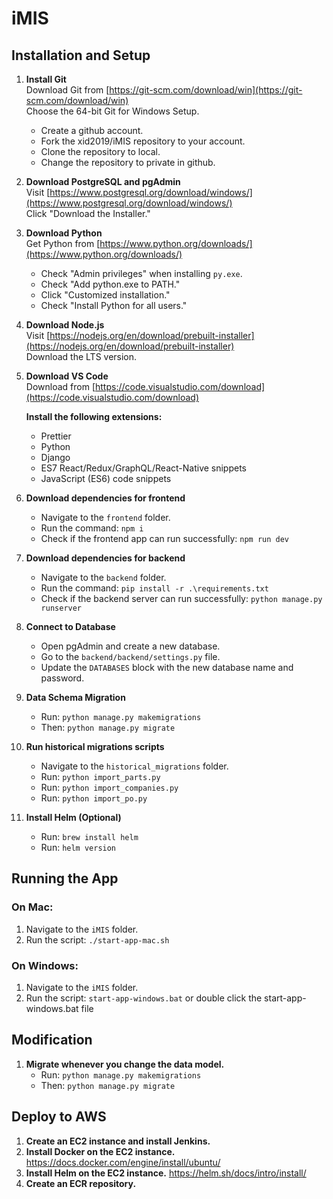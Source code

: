 # iMIS

## Installation and Setup

1. **Install Git**  
   Download Git from [https://git-scm.com/download/win](https://git-scm.com/download/win)  
   Choose the 64-bit Git for Windows Setup.

   - Create a github account.
   - Fork the xid2019/iMIS repository to your account.
   - Clone the repository to local.
   - Change the repository to private in github.

2. **Download PostgreSQL and pgAdmin**  
   Visit [https://www.postgresql.org/download/windows/](https://www.postgresql.org/download/windows/)  
   Click "Download the Installer."

3. **Download Python**  
   Get Python from [https://www.python.org/downloads/](https://www.python.org/downloads/)

   - Check "Admin privileges" when installing `py.exe`.
   - Check "Add python.exe to PATH."
   - Click "Customized installation."
   - Check "Install Python for all users."

4. **Download Node.js**  
   Visit [https://nodejs.org/en/download/prebuilt-installer](https://nodejs.org/en/download/prebuilt-installer)  
   Download the LTS version.

5. **Download VS Code**  
    Download from [https://code.visualstudio.com/download](https://code.visualstudio.com/download)

   **Install the following extensions:**

   - Prettier
   - Python
   - Django
   - ES7 React/Redux/GraphQL/React-Native snippets
   - JavaScript (ES6) code snippets

6. **Download dependencies for frontend**

   - Navigate to the `frontend` folder.
   - Run the command: `npm i`
   - Check if the frontend app can run successfully: `npm run dev`

7. **Download dependencies for backend**

   - Navigate to the `backend` folder.
   - Run the command: `pip install -r .\requirements.txt`
   - Check if the backend server can run successfully: `python manage.py runserver`

8. **Connect to Database**

   - Open pgAdmin and create a new database.
   - Go to the `backend/backend/settings.py` file.
   - Update the `DATABASES` block with the new database name and password.

9. **Data Schema Migration**

   - Run: `python manage.py makemigrations`
   - Then: `python manage.py migrate`

10. **Run historical migrations scripts**

    - Navigate to the `historical_migrations` folder.
    - Run: `python import_parts.py`
    - Run: `python import_companies.py`
    - Run: `python import_po.py`

11. **Install Helm (Optional)**

    - Run: `brew install helm`
    - Run: `helm version`

## Running the App

### On Mac:

1. Navigate to the `iMIS` folder.
2. Run the script: `./start-app-mac.sh`

### On Windows:

1. Navigate to the `iMIS` folder.
2. Run the script: `start-app-windows.bat`
   or double click the start-app-windows.bat file

## Modification

1. **Migrate whenever you change the data model.**
   - Run: `python manage.py makemigrations`
   - Then: `python manage.py migrate`

## Deploy to AWS

1. **Create an EC2 instance and install Jenkins.**
2. **Install Docker on the EC2 instance.**
   https://docs.docker.com/engine/install/ubuntu/
3. **Install Helm on the EC2 instance.**
   https://helm.sh/docs/intro/install/
4. **Create an ECR repository.**
